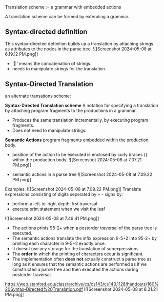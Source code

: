 
Translation scheme := a grammar with embedded actions

A translation scheme can be formed by extending a grammar.


Syntax-directed definition
---
This syntax-directed definition builds up a translation by attaching strings as attributes to the nodes in the parse tree.
![[Screenshot 2024-05-08 at 6.19.12 PM.png]]
- '||' means the concatenation of strings.
- needs to manipulate strings for the translation.


Syntax-Directed Translation
---
an alternate transations scheme:

**Syntax-Directed Translation scheme**
	A notation for specifying a translation by attaching program fragments to the productions in a grammar.
	
- Produces the same translation incrementally, by executing program fragments.
- Does not need to manipulate strings.



**Semantic Actions**
	program fragments embedded within the production body.
	
- position of the action to be executed is enclosed by curly braces {} within the production body.
![[Screenshot 2024-05-08 at 7.07.21 PM.png]]

- semantic actions in a parse tree
![[Screenshot 2024-05-08 at 7.09.22 PM.png]]




Examples:
![[Screenshot 2024-05-08 at 7.09.22 PM.png]]
Translate expressions consisting of digits seperated by + - signs by:
- perform a left-to-right depth-frst traversal
- execute print statement when we visit the leaf


![[Screenshot 2024-05-08 at 7.49.41 PM.png]]
 - The actions prints 95-2+ when a postorder traversal of the parse tree is executed.
 - The semantic actions translate the infix expression 9-5+2 into 95-2+ by printing each character in 9-5+2 exactly once.
 - It doesnt use any storage for the translation of subexpressions.
 - The **order** in which the printing of characters occur is significant.
 - The implementation often **does not** actually construct a parse tree as long as it ensures that the semantic actions are performed as if we constructed a parse tree and then executed the actions during postorder traversal.


https://web.stanford.edu/class/archive/cs/cs143/cs143.1128/handouts/160%20Syntax-Directed%20Translation.pdf
![[Screenshot 2024-05-08 at 8.21.21 PM.png]]
